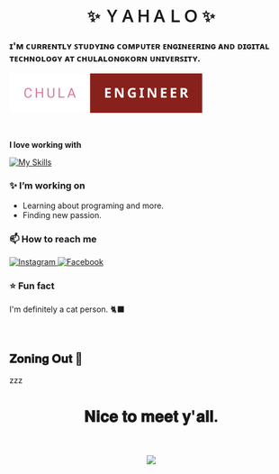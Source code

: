 <h1 align="center"> ✨ ＹＡＨＡＬＯ ✨ <br/>


<h3>ɪ'ᴍ ᴄᴜʀʀᴇɴᴛʟʏ ꜱᴛᴜᴅʏɪɴɢ ᴄᴏᴍᴘᴜᴛᴇʀ ᴇɴɢɪɴᴇᴇʀɪɴɢ ᴀɴᴅ ᴅɪɢɪᴛᴀʟ ᴛᴇᴄʜɴᴏʟᴏɢʏ ᴀᴛ ᴄʜᴜʟᴀʟᴏɴɢᴋᴏʀɴ ᴜɴɪᴠᴇʀꜱɪᴛʏ. </h3>

[![forthebadge](https://github.com/CEDT-Chula/For-The-Cedt-Badge/blob/main/badges/chula-engineer.svg)](https://github.com/CEDT-Chula/For-The-Cedt-Badge/tree/main/badges)

<br/>

**I love working with**

[![My Skills](https://skillicons.dev/icons?i=java,html,c,cpp,py)](https://skillicons.dev)

### ✨ I’m working on

- Learning about programing and more.
- Finding new passion.


### 📫 How to reach me
<div display="flex">
  <a href="https://www.instagram.com/nomsod_a_roi/">
    <img src="https://img.shields.io/badge/Instagram-C13584.svg?style=for-the-badge&logo=Instagram&logoColor=white" alt="Instagram"/>
  </a>
  <a href="https://www.facebook.com/supawich.rangponsumrit/">
    <img src="https://img.shields.io/badge/Facebook-4267B2.svg?style=for-the-badge&logo=Facebook&logoColor=white" alt="Facebook"/>
  </a>
</div>

### ⭐ Fun fact

I'm definitely a cat person. 🐈‍⬛

<br/>

## 𝐙𝐨𝐧𝐢𝐧𝐠 𝐎𝐮𝐭 🎵

zzz

### <h1 align="center"> 𝐍𝐢𝐜𝐞 𝐭𝐨 𝐦𝐞𝐞𝐭 𝐲'𝐚𝐥𝐥.
<h1 align="center">
   <img src="https://github.com/user-attachments/assets/ffa6c2b7-9fc8-4cc4-ad43-5d695cd5ad4b">
